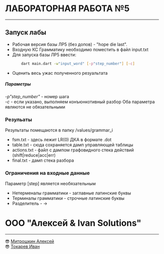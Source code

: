 # ЛАБОРАТОРНАЯ РАБОТА №5
---

## Запуск лабы
* Рабочая версия базы ЛР5 (без допов) - "hope die last". 
* Входную КС Грамматику необходимо поместить в файл input.txt
* Для запуска базы ЛР5 ввести: 
    ```bash
        dart main.dart -w"input_word" [-p"step_number"] [-c]
    ```
* Оценить весь ужас полученного резуальтата
##### Параметры 
*-p"step_number"* - номер шага\
*-с* - если указано, выполняем конъюнкотивный разбор
Оба параметра являются не обязательными


### Резульаты
Результаты помещаются в папку /values/grammar_i
* fsm.txt - здесь лежит LR(0) ДКА  в формате .dot
* table.txt - сюда сохраняется дамп управляющей таблицы
* actions.txt - файл с дампом графовидного стека действий (shift|reduce|acc|err)
* final.txt - дамп стека разбора 

### Ограничения на входные данные 
Параметр [step] является необязательным 

* Нетерменалы грамматики - заглавные латинские буквы 
* Терминалы грамматики - строчные латинские буквы 
* Разделитель - ->



# ООО "Алексей & Ivan Solutions"
--- 
😎 [Митрошкин Алексей](https://github.com/Encapsulateed)\
😎 [Токарев Иван](https://github.com/IOANNVOLZHSKIY)
